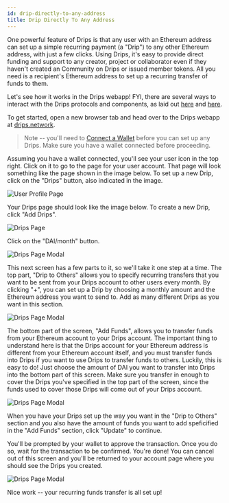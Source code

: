 ```yaml
---
id: drip-directly-to-any-address
title: Drip Directly To Any Address
---
```


One powerful feature of Drips is that any user with an Ethereum address can set up 
a simple recurring payment (a "Drip") to any other Ethereum address, with just a few clicks. 
Using Drips, it's easy to provide direct funding and support to any creator, project 
or collaborator even if they haven't created an Community on Drips or issued member tokens. 
All you need is a recipient's Ethereum address to set up a recurring transfer of funds to them.

Let's see how it works in the Drips webapp! FYI, there are several ways to interact with the Drips protocols and components, as laid out [here][ad] and [here][to].

To get started, open a new browser tab and head over to the Drips webapp at [drips.network][dw].

> Note -- you'll need to [Connect a Wallet][cw] before you can set up any Drips. Make sure you
have a wallet connected before proceeding.

Assuming you have a wallet connected, you'll see your user icon in the top right. Click on it 
to go to the page for your user account. That page will look something like the page shown in the 
image below. To set up a new Drip, click on the "Drips" button, also indicated in the image.
  
![User Profile Page][d1]

Your Drips page should look like the image below. To create a new Drip, click "Add Drips".

![Drips Page][d2]

Click on the "DAI/month" button.

![Drips Page Modal][d3]

This next screen has a few parts to it, so we'll take it one step at a time. The top
part, "Drip to Others" allows you to specify recurring transfers that you want to be sent
from your Drips account to other users every month. By clicking "+", you can set up
a Drip by choosing a monthly amount and the Ethereum address you want to send to. Add as
many different Drips as you want in this section.

![Drips Page Modal][d4]

The bottom part of the screen, "Add Funds", allows you to transfer funds from your
Ethereum account to your Drips account. The important thing to understand here
is that the Drips account for your Ethereum address is different from your Ethereum
account itself, and you must transfer funds into Drips if you want to use Drips
to transfer funds to others. Luckily, this is easy to do! Just choose the amount of
DAI you want to transfer into Drips into the bottom part of this screen. Make sure
you transfer in enough to cover the Drips you've specified in the top part of the
screen, since the funds used to cover those Drips will come out of your Drips account.

![Drips Page Modal][d5]

When you have your Drips set up the way you want in the "Drip to Others" section and
you also have the amount of funds you want to add speficified in the "Add Funds"
section, click "Update" to continue.

You'll be prompted by your wallet to approve the transaction. Once you do so, wait for
the transaction to be confirmed. You're done! You can cancel out of this screen and you'll
be returned to your account page where you should see the Drips you created.

![Drips Page Modal][d6]

Nice work -- your recurring funds transfer is all set up!

[ad]: accessing-drips.md
[to]: for-developers/technical-overview.md
[dw]: https://www.drips.network/
[cw]: connect-a-wallet.md
[d1]: /img/drips_direct1.png
[d2]: /img/drips_direct2.png
[d3]: /img/drips_direct3.png
[d4]: /img/drips_direct4.png
[d5]: /img/drips_direct5.png
[d6]: /img/drips_direct6.png


